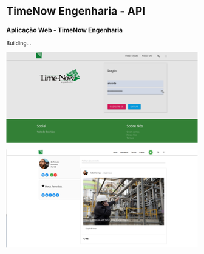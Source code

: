 # TimeNow Engenharia - API
### Aplicação Web - TimeNow Engenharia

Building...


![alt text](https://raw.githubusercontent.com/ahsouza/timenow/master/.docker/spa/src/assets/timenow-login.png?token=AG5CBCFANATJB6HDXKCMEEC5GFQBG)

![alt text](https://raw.githubusercontent.com/ahsouza/timenow/master/.docker/spa/src/assets/timenow-github.png?token=AG5CBCA3TVCLTTUJC3XHKS25GJ7N2)
